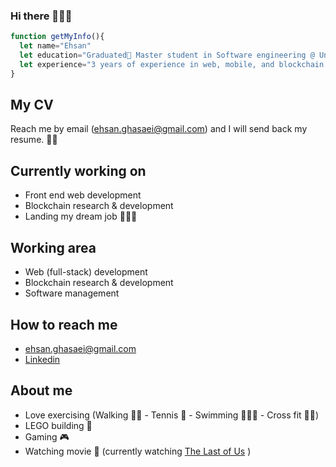 ### Hi there 👋🏻🏓

```JavaScript
function getMyInfo(){
  let name="Ehsan"
  let education="Graduated🥳 Master student in Software engineering @ University of Victoria"
  let experience="3 years of experience in web, mobile, and blockchain development".
}
```

## My CV
Reach me by email (ehsan.ghasaei@gmail.com) and I will send back my resume. 👋🏻

## Currently working on
- Front end web development 
- Blockchain research & development
- Landing my dream job 👨🏻‍💼

## Working area
- Web (full-stack) development
- Blockchain research & development
- Software management 

## How to reach me
- ehsan.ghasaei@gmail.com
- [Linkedin](https://www.linkedin.com/in/ehsanghasaei/)

## About me
- Love exercising (Walking 🚶🏻 - Tennis 🎾 - Swimming 🏊🏻‍♂️ - Cross fit 🏋🏻)
- LEGO building 🧱
- Gaming 🎮
- Watching movie 🍿 (currently watching [The Last of Us](https://www.imdb.com/title/tt3581920/) )
